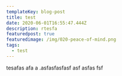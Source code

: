 ```yaml
---
templateKey: blog-post
title: test
date: 2020-06-01T16:55:47.444Z
description: rtesfa
featuredpost: true
featuredimage: /img/020-peace-of-mind.png
tags:
  - test
---
```

tesafas afa a .asfasfasfasf asf asfas fsf
